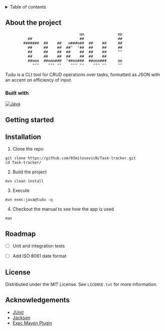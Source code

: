 <!--TABLE OF CONTENTS-->
<details>
  <summary>Table of contents</summary>
  <ol>
    <li>
      <a href="#about-the-project">About the project</a>
      <ul>
        <li><a href="#built-with">Built with</a></li>
      </ul>
    </li>
    <li>
      <a href="#getting-started">Getting started</a>
      <ul>
        <li><a href="#installation">Installation</a></li>
      </ul>
    </li>
    <li><a href="#roadmap">Roadmap</a></li>
    <li><a href="#license">License</a></li>
    <li><a href="#acknowledgements">Acknowledgements</a></li> 
  </ol>
</details>


<!--ABOUT THE PROJECT-->
## About the project


                                     mm               mm
              ##                     ##               ##    
            #######  ##    ##   m###m##  ##    ##     ##
              ##     ##    ##  ##"  "##  ##    ##     ##
              ##     ##    ##  ##    ##  ##    ##     "" 
              ##     ##    ##  ##    ##  ##    ##
              ##mmm  ##mmm###  "##mm###  ##mmm###     mm
                """    """ ""    """ ""    """ ""     ""
          

Tudu is a CLI tool for CRUD operations over tasks, formatted as JSON with an accent on efficiency of input.

<!--BUILT WITH-->
### Built with
[![Java][Java.io]][Java-url] 


<!--GETTING STARTED-->
## Getting started

<!--INSTALLATION-->
## Installation
  1. Clone the repo
  ```
  git clone https://github.com/03milosevicN/Task-tracker.git
  cd Task-tracker/
  ```
  2. Build the project
  ```
  mvn clean install  
  ```
  3. Execute
  ```
  mvn exec:java@tudu -q
  ```
  4. Checkout the manual to see how the app is used
  ```
  man
  ```
<!--ROADMAP-->
## Roadmap
- [ ] Unit and integration tests
- [ ] Add ISO 8061 date format


<!--LICENSE-->
## License
Distributed under the MIT License. See `LICENSE.txt` for more information.


<!--ACKNOWLEDGEMENTS-->
## Acknowledgements
* [JUnit](https://junit.org/junit4/)
* [Jackson](https://github.com/FasterXML/jackson)
* [Exec Maven Plugin](https://www.mojohaus.org/exec-maven-plugin/)


<!--MARKDOWN LINKS & IMAGES-->
[Java.io]: https://img.shields.io/badge/Java-ED8B00?style=for-the-badge&logo=openjdk&logoColor=white
[Java-url]: https://www.java.com/en/
